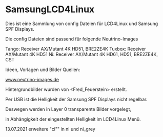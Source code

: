 # SamsungLCD4Linux

Dies ist eine Sammlung von config Dateien für LCD4Linux und Samsung SPF Displays.

Die config Dateien sind passend für folgende Neutrino-Images

Tango:  Receiver AX/Mutant 4K HD51, BRE2ZE4K
Tuxbox: Receiver AX/Mutant 4K HD51
Ni:     Receiver AX/Mutant 4K HD61, HD51, BRE2ZE4K, CST

Ideen, Vorlagen und Bilder Quellen:

www.neutrino-images.de

Hintergrundbilder wurden von <Fred_Feuerstein> erstellt.

Per USB ist die Helligkeit der Samsung SPF Displays nicht regelbar.

Deswegen werden in Layer 0 transparente Bilder vorgelegt,

in Abhängigkeit der eingestellten Helligkeit im LCD4Linux Menü.

13.07.2021 erweitere "ci"" in ni und ni_grey

